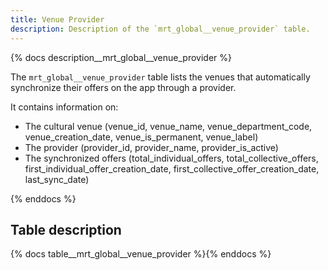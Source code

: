 ```yaml
---
title: Venue Provider
description: Description of the `mrt_global__venue_provider` table.
---
```


{% docs description__mrt_global__venue_provider %}

The `mrt_global__venue_provider` table lists the venues that automatically synchronize their offers on the app through a provider.

It contains information on:

- The cultural venue (venue_id, venue_name, venue_department_code, venue_creation_date, venue_is_permanent, venue_label)
- The provider (provider_id, provider_name, provider_is_active)
- The synchronized offers (total_individual_offers, total_collective_offers, first_individual_offer_creation_date, first_collective_offer_creation_date, last_sync_date)

{% enddocs %}

## Table description

{% docs table__mrt_global__venue_provider %}{% enddocs %}
